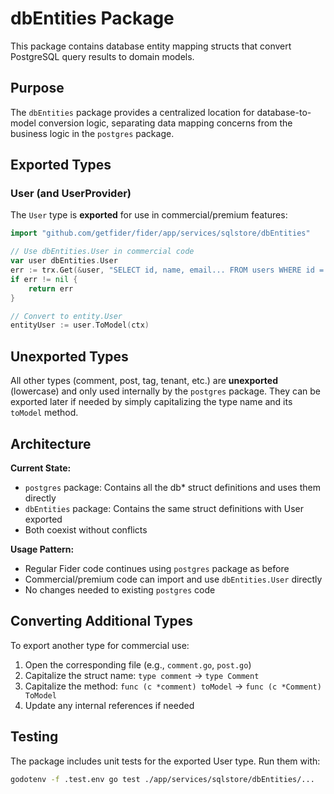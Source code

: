 # dbEntities Package

This package contains database entity mapping structs that convert PostgreSQL query results to domain models.

## Purpose

The `dbEntities` package provides a centralized location for database-to-model conversion logic, separating data mapping concerns from the business logic in the `postgres` package.

## Exported Types

### User (and UserProvider)

The `User` type is **exported** for use in commercial/premium features:

```go
import "github.com/getfider/fider/app/services/sqlstore/dbEntities"

// Use dbEntities.User in commercial code
var user dbEntities.User
err := trx.Get(&user, "SELECT id, name, email... FROM users WHERE id = $1", userID)
if err != nil {
    return err
}

// Convert to entity.User
entityUser := user.ToModel(ctx)
```

## Unexported Types

All other types (comment, post, tag, tenant, etc.) are **unexported** (lowercase) and only used internally by the `postgres` package. They can be exported later if needed by simply capitalizing the type name and its `toModel` method.

## Architecture

**Current State:**
- `postgres` package: Contains all the db* struct definitions and uses them directly
- `dbEntities` package: Contains the same struct definitions with User exported
- Both coexist without conflicts

**Usage Pattern:**
- Regular Fider code continues using `postgres` package as before
- Commercial/premium code can import and use `dbEntities.User` directly
- No changes needed to existing `postgres` code

## Converting Additional Types

To export another type for commercial use:

1. Open the corresponding file (e.g., `comment.go`, `post.go`)
2. Capitalize the struct name: `type comment` → `type Comment`
3. Capitalize the method: `func (c *comment) toModel` → `func (c *Comment) ToModel`
4. Update any internal references if needed

## Testing

The package includes unit tests for the exported User type. Run them with:

```bash
godotenv -f .test.env go test ./app/services/sqlstore/dbEntities/...
```